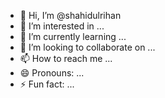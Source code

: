 - 👋 Hi, I’m @shahidulrihan
- 👀 I’m interested in ...
- 🌱 I’m currently learning ...
- 💞️ I’m looking to collaborate on ...
- 📫 How to reach me ...
- 😄 Pronouns: ...
- ⚡ Fun fact: ...

<!---
shahidulrihan/shahidulrihan is a ✨ special ✨ repository because its `README.md` (this file) appears on your GitHub profile.
You can click the Preview link to take a look at your changes.
--->
